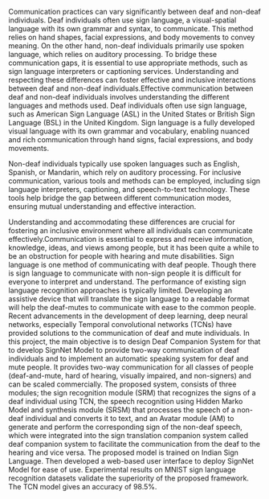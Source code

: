 Communication practices can vary significantly between deaf and non-deaf individuals. Deaf individuals often use sign language, a visual-spatial language with its own grammar and syntax, to communicate. This method relies on hand shapes, facial expressions, and body movements to convey meaning. On the other hand, non-deaf individuals primarily use spoken language, which relies on auditory processing. To bridge these communication gaps, it is essential to use appropriate methods, such as sign language interpreters or captioning services. Understanding and respecting these differences can foster effective and inclusive interactions between deaf and non-deaf individuals.Effective communication between deaf and non-deaf individuals involves understanding the different languages and methods used. Deaf individuals often use sign language, such as American Sign Language (ASL) in the United States or British Sign Language (BSL) in the United Kingdom. Sign language is a fully developed visual language with its own grammar and vocabulary, enabling nuanced and rich communication through hand signs, facial expressions, and body movements.

Non-deaf individuals typically use spoken languages such as English, Spanish, or Mandarin, which rely on auditory processing. For inclusive communication, various tools and methods can be employed, including sign language interpreters, captioning, and speech-to-text technology. These tools help bridge the gap between different communication modes, ensuring mutual understanding and effective interaction.

Understanding and accommodating these differences are crucial for fostering an inclusive environment where all individuals can communicate effectively.Communication is essential to express and receive information, knowledge, ideas, and views among people, but it has been quite a while to be an obstruction for people with hearing and mute disabilities. Sign language is one method of communicating with deaf people. Though there is sign language to communicate with non-sign people it is difficult for everyone to interpret and understand. The performance of existing sign language recognition approaches is typically limited. Developing an assistive device that will translate the sign language to a readable format will help the deaf-mutes to communicate with ease to the common people. Recent advancements in the development of deep learning, deep neural networks, especially Temporal convolutional networks (TCNs) have provided solutions to the communication of deaf and mute individuals. In this project, the main objective is to design Deaf Companion System for that to develop SignNet Model to provide two-way communication of deaf individuals and to implement an automatic speaking system for deaf and mute people. It provides two-way communication for all classes of people (deaf-and-mute, hard of hearing, visually impaired, and non-signers) and can be scaled commercially. The proposed system, consists of three modules; the sign recognition module (SRM) that recognizes the signs of a deaf individual using TCN, the speech recognition  using Hidden Marko Model and synthesis module (SRSM) that processes the speech of a non-deaf individual and converts it to text, and an Avatar module (AM) to generate and perform the corresponding sign of the non-deaf speech, which were integrated into the sign translation companion system called deaf companion system to facilitate the communication from the deaf to the hearing and vice versa. The proposed model is trained on Indian Sign Language. Then developed a web-based user interface to deploy SignNet Model for ease of use. Experimental results on MNIST sign language recognition datasets validate the superiority of the proposed framework. The TCN model gives an accuracy of 98.5%.
